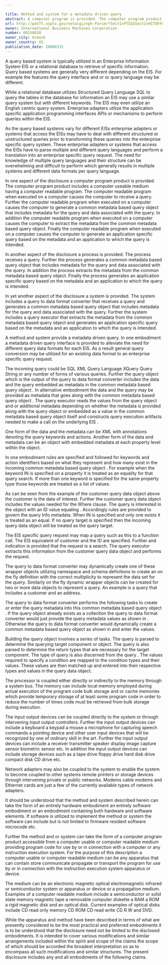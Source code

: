 ```yaml
---

title: Method and system for a metadata driven query
abstract: A computer program is provided. The computer program product includes a computer useable medium having a computer readable program. The computer readable program when executed on a computer causes the computer to receive a query. Further, the computer readable program when executed on a computer causes the computer to generate a common metadata based query object that includes metadata for the query and data associated with the query. In addition, the computer readable program when executed on a computer causes the computer to extract the metadata from the common metadata based query object. Finally, the computer readable program when executed open a computer causes the computer to generate an application specific query based on the metadata and an application to which the query is intended.
url: http://patft.uspto.gov/netacgi/nph-Parser?Sect1=PTO2&Sect2=HITOFF&p=1&u=%2Fnetahtml%2FPTO%2Fsearch-adv.htm&r=1&f=G&l=50&d=PALL&S1=08150838&OS=08150838&RS=08150838
owner: International Business Machines Corporation
number: 08150838
owner_city: Armonk
owner_country: US
publication_date: 20080331
---
```

A query based system is typically utilized in an Enterprise Information System EIS or a relational database to retrieve of specific information. Query based systems are generally very different depending on the EIS. For example the features the query interface and or or query language may be different.

While a relational database utilizes Structured Query Language SQL to query the tables in the database for information an EIS may use a similar query system but with different keywords. The EIS may even utilize an English centric query system. Enterprise adapters utilize the application specific application programming interfaces APIs or mechanisms to perform queries within the EIS.

As the query based systems vary for different EISs enterprise adapters or systems that access the EISs may have to deal with different structured or unstructured queries prior to transforming these queries into the enterprise specific query system. These enterprise adapters or systems that access the EISs have to parse multiple and different query languages and perform a translation into an enterprise specific query request. The need for knowledge of multiple query languages and their structure can be overwhelming and difficult to perform which generally results in multiple systems and different data formats per query language.

In one aspect of the disclosure a computer program product is provided. The computer program product includes a computer useable medium having a computer readable program. The computer readable program when executed on a computer causes the computer to receive a query. Further the computer readable program when executed on a computer causes the computer to generate a common metadata based query object that includes metadata for the query and data associated with the query. In addition the computer readable program when executed on a computer causes the computer to extract the metadata from the common metadata based query object. Finally the computer readable program when executed on a computer causes the computer to generate an application specific query based on the metadata and an application to which the query is intended.

In another aspect of the disclosure a process is provided. The process receives a query. Further the process generates a common metadata based query object that includes metadata for the query and data associated with the query. In addition the process extracts the metadata from the common metadata based query object. Finally the process generates an application specific query based on the metadata and an application to which the query is intended.

In yet another aspect of the disclosure a system is provided. The system includes a query to data format converter that receives a query and generates a common metadata based query object that includes metadata for the query and data associated with the query. Further the system includes a query executor that extracts the metadata from the common metadata based query object and generates an application specific query based on the metadata and an application to which the query is intended.

A method and system provide a metadata driven query. In one embodiment a metadata driven query interface is provided to alleviate the need for different query data formats for each EIS. As a result general query conversion may be utilized for an existing data format to an enterprise specific query request.

The incoming query could be SQL XML Query Language XQuery Query String or any number of forms of various queries. Further the query object which is the output of the query to data format converter includes the data and the query embedded as metadata in the common metadata based query object . In alternative embodiment the data and the query may be provided as metadata that goes along with the common metadata based query object . The query executor reads the values from the query object and or additional metadata depending on whether the metadata is provided along with the query object or embedded as a value in the common metadata based query object itself and constructs query execution artifacts needed to make a call on the underlying EIS .

One form of the data and the metadata can be XML with annotations denoting the query keywords and actions. Another form of the data and metadata can be an object with embedded metadata at each property level within the object.

In one embodiment rules are specified and followed for keywords and action identifiers based on what they represent and how many exist in the incoming common metadata based query object . For example when the keyword IN is specified on a property it is treated as an equality for that query search. If more than one keyword is specified for the same property type those keywords are treated as a list of values.

As can be seen from the example of the customer query data object above the customer is the data of interest. Further the customer query data object includes the values needed for the Where clause. The query is interested in the object with an ID value equaling . Accordingly rules are provided to govern the query Info metadata. When IN is specified and only one exists it is treated as an equal. If no query target is specified then the incoming query data object will be treated as the query target.

The EIS specific query request may map a query such as this to a function call. The EIS equivalent of customer and the ID are specified. Further and indication is provided that the request is a search. The query executor extracts this information from the customer query data object and performs the request.

The query to data format converter may dynamically create one of these wrapper objects utilizing namespace and schema definitions to create an on the fly definition with the correct multiplicity to represent the data set for the query. Similarly on the fly dynamic wrapper objects can be created for two or more data objects to represent a query. An example is a query that includes a customer and an address.

The query to data format converter performs the following tasks to create or enter the query metadata into this common metadata based query object . If the query object already exists as a collection the query to data format converter would just provide the query metadata values as shown in . Otherwise the query to data format converter would dynamically create a common metadata based query object as shown in and enter the values.

Building the query object involves a series of tasks. The query is parsed to determine the querying target component or object. The query is also parsed to determine the return types that are necessary for the target component. The type of query is also discerned from the query . The values required to specify a condition are mapped to the condition types and their values. These values are then matched up and entered into their respective types and values in the query data object.

The processor is coupled either directly or indirectly to the memory through a system bus. The memory can include local memory employed during actual execution of the program code bulk storage and or cache memories which provide temporary storage of at least some program code in order to reduce the number of times code must be retrieved from bulk storage during execution.

The input output devices can be coupled directly to the system or through intervening input output controllers. Further the input output devices can include a keyboard a keypad a mouse a microphone for capturing speech commands a pointing device and other user input devices that will be recognized by one of ordinary skill in the art. Further the input output devices can include a receiver transmitter speaker display image capture sensor biometric sensor etc. In addition the input output devices can include storage devices such as a tape drive floppy drive hard disk drive compact disk CD drive etc.

Network adapters may also be coupled to the system to enable the system to become coupled to other systems remote printers or storage devices through intervening private or public networks. Modems cable modems and Ethernet cards are just a few of the currently available types of network adapters.

It should be understood that the method and system described herein can take the form of an entirely hardware embodiment an entirely software embodiment or an embodiment containing both hardware and software elements. If software is utilized to implement the method or system the software can include but is not limited to firmware resident software microcode etc.

Further the method and or system can take the form of a computer program product accessible from a computer usable or computer readable medium providing program code for use by or in connection with a computer or any instruction execution system. For the purpose of this description a computer usable or computer readable medium can be any apparatus that can contain store communicate propagate or transport the program for use by or in connection with the instruction execution system apparatus or device.

The medium can be an electronic magnetic optical electromagnetic infrared or semiconductor system or apparatus or device or a propagation medium. Examples of a computer readable medium include a semiconductor or solid state memory magnetic tape a removable computer diskette a RAM a ROM a rigid magnetic disk and an optical disk. Current examples of optical disks include CD read only memory CD ROM CD read write CD R W and DVD.

While the apparatus and method have been described in terms of what are presently considered to be the most practical and preferred embodiments it is to be understood that the disclosure need not be limited to the disclosed embodiments. It is intended to cover various modifications and similar arrangements included within the spirit and scope of the claims the scope of which should be accorded the broadest interpretation so as to encompass all such modifications and similar structures. The present disclosure includes any and all embodiments of the following claims.

